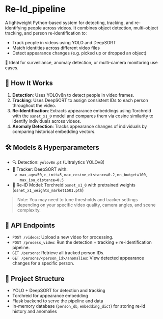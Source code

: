 # Re-Id_pipeline

A lightweight Python-based system for detecting, tracking, and re-identifying people across videos. It combines object detection, multi-object tracking, and person re-identification to:

- Track people in videos using YOLO and DeepSORT
- Match identities across different video files
- Detect appearance changes (e.g. picked up or dropped an object)

🧠 Ideal for surveillance, anomaly detection, or multi-camera monitoring use cases.

## 🔧 How It Works

1. **Detection**: Uses YOLOv8n to detect people in video frames.
2. **Tracking**: Uses DeepSORT to assign consistent IDs to each person throughout the video.
3. **Re-Identification**: Extracts appearance embeddings using Torchreid with the `osnet_x1_0` model and compares them via cosine similarity to identify individuals across videos.
4. **Anomaly Detection**: Tracks appearance changes of individuals by comparing historical embedding vectors.

## 🛠️ Models & Hyperparameters

- 🔍 Detection: `yolov8n.pt` (Ultralytics YOLOv8)
- 🧭 Tracker: DeepSORT with:
  - `max_age=50`, `n_init=5`, `max_cosine_distance=0.2`, `nn_budget=100`, `max_iou_distance=0.5`
- 👤 Re-ID Model: Torchreid `osnet_x1_0` with pretrained weights (`osnet_x1_weights_market1501.pth`)

> Note: You may need to tune thresholds and tracker settings depending on your specific video quality, camera angles, and scene complexity.

## 🚀 API Endpoints

- `POST /videos`: Upload a new video for processing.
- `POST /process_video`: Run the detection + tracking + re-identification pipeline.
- `GET /persons`: Retrieve all tracked person IDs.
- `GET /persons/<person_id>/anomalies`: View detected appearance changes for a specific person.

## 📁 Project Structure

- YOLO + DeepSORT for detection and tracking
- Torchreid for appearance embedding
- Flask backend to serve the pipeline and data
- In-memory database (`person_db`, `embedding_dict`) for storing re-id history and anomalies
